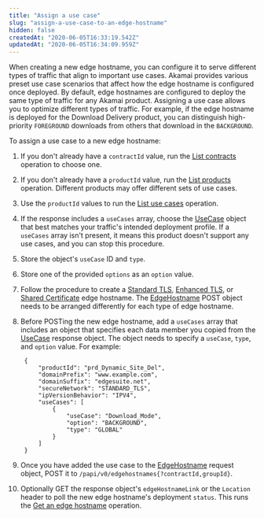 ```yaml
---
title: "Assign a use case"
slug: "assign-a-use-case-to-an-edge-hostname"
hidden: false
createdAt: "2020-06-05T16:33:19.542Z"
updatedAt: "2020-06-05T16:34:09.959Z"
---
```

When creating a new edge hostname, you can configure it to serve
different types of traffic that align to important use cases. Akamai
provides various preset use case scenarios that affect how the edge
hostname is configured once deployed.  By default, edge hostnames are
configured to deploy the same type of traffic for any Akamai product.
Assigning a use case allows you to optimize different types of
traffic. For example, if the edge hostname is deployed for the
Download Delivery product, you can distinguish high-priority
`FOREGROUND` downloads from others that download in the `BACKGROUND`.

To assign a use case to a new edge hostname:

1. If you don't already have a `contractId` value, run the [List
contracts](#getcontracts) operation to choose one.

1. If you don't already have a `productId` value, run the [List
products](#getproducts) operation. Different products may offer
different sets of use cases.

1. Use the `productId` values to run the [List use cases](#getusecases)
operation.

1. If the response includes a `useCases` array, choose the
[UseCase](#84c668bb) object that best matches your traffic's intended
deployment profile. If a `useCases` array isn't present, it means
this product doesn't support any use cases, and you can stop this
procedure.

1. Store the object's `useCase` ID and `type`.

1. Store one of the provided `options` as an `option` value.

1. Follow the procedure to create a [Standard TLS](#standardtls),
[Enhanced TLS](#enhancedtls), or [Shared Certificate](#sharedcert)
edge hostname. The [EdgeHostname](#67914a1f) POST object needs to be
arranged differently for each type of edge hostname.

1. Before POSTing the new edge hostname, add a `useCases` array that
includes an object that specifies each data member you copied from the
[UseCase](#84c668bb) response object. The object needs to specify a
`useCase`, `type`, and `option` value. For example:

        {
            "productId": "prd_Dynamic_Site_Del",
            "domainPrefix": "www.example.com",
            "domainSuffix": "edgesuite.net",
            "secureNetwork": "STANDARD_TLS",
            "ipVersionBehavior": "IPV4",
            "useCases": [
                {
                    "useCase": "Download_Mode",
                    "option": "BACKGROUND",
                    "type": "GLOBAL"
                }
            ]
        }

1. Once you have added the use case to the [EdgeHostname](#67914a1f)
request object, POST it to
`/papi/v0/edgehostnames{?contractId,groupId}`.

1. Optionally GET the response object's `edgeHostnameLink` or the
`Location` header to poll the new edge hostname's deployment `status`.
This runs the [Get an edge hostname](#getedgehostname) operation.
